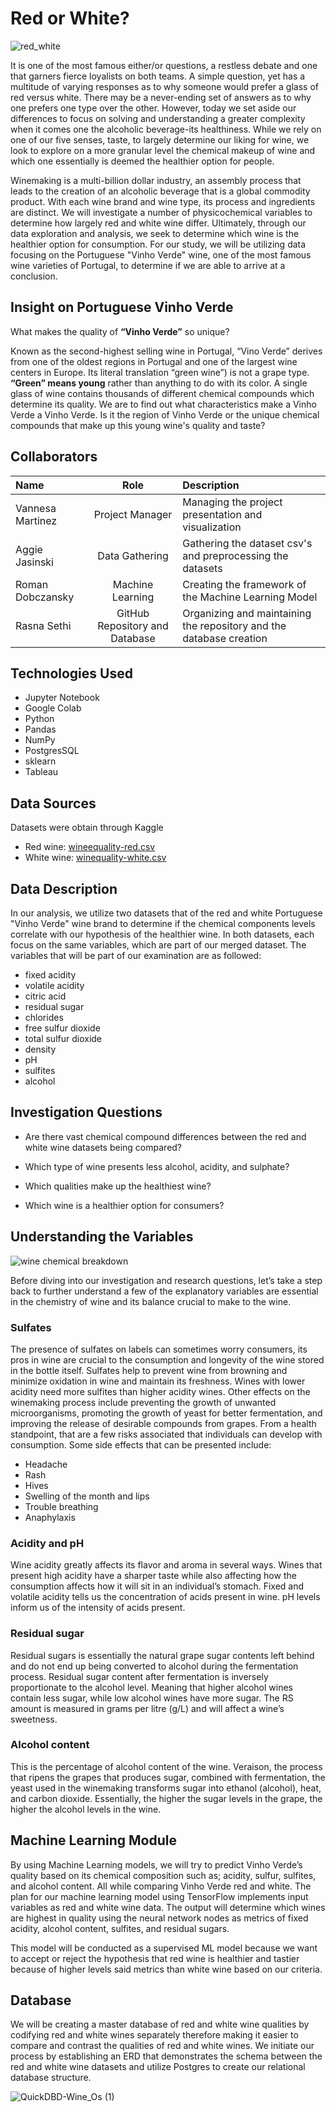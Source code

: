 # Red or White?

![red_white](Images/red_white.png)

It is one of the most famous either/or questions, a restless debate and one that garners fierce loyalists on both teams. A simple question, yet has a multitude of varying responses as to why someone would prefer a glass of red versus white. There may be a never-ending set of answers as to why one prefers one type over the other. However, today we set aside our differences to focus on solving and understanding a greater complexity when it comes one the alcoholic beverage-its healthiness. While we rely on one of our five senses, taste, to largely determine our liking for wine, we look to explore on a more granular level the chemical makeup of wine and which one essentially is deemed the healthier option for people. 

Winemaking is a multi-billion dollar industry, an assembly process that leads to the creation of an alcoholic beverage that is a global commodity product. With each wine brand and wine type, its process and ingredients are distinct. We will investigate a number of physicochemical variables to determine how largely red and white wine differ. Ultimately, through our data exploration and analysis, we seek to determine which wine is the healthier option for consumption. For our study, we will be utilizing data focusing on the Portuguese "Vinho Verde" wine, one of the most famous wine varieties of Portugal, to determine if we are able to arrive at a conclusion. 

## Insight on Portuguese Vinho Verde
What makes the quality of **“Vinho Verde”** so unique?

Known as the second-highest selling wine in Portugal, “Vino Verde” derives from one of the oldest regions in Portugal and one of the largest wine centers in Europe. Its literal translation “green wine”) is not a grape type. **“Green” means young** rather than anything to do with its color. A single glass of wine contains thousands of different chemical compounds which determine its quality. We are to find out what characteristics make a Vinho Verde a Vinho Verde. Is it the region of Vinho Verde or the unique chemical compounds that make up this young wine's quality and taste?

## Collaborators
| Name | Role | Description |
| :---         |     :---:      | :---         |
| Vannesa Martinez | Project Manager | Managing the project presentation and visualization|
| Aggie Jasinski | Data Gathering | Gathering the dataset csv's and preprocessing the datasets |
| Roman Dobczansky | Machine Learning | Creating the framework of the Machine Learning Model |
| Rasna Sethi | GitHub Repository and Database | Organizing and maintaining the repository and the database creation |

## Technologies Used
- Jupyter Notebook
- Google Colab
- Python
- Pandas
- NumPy
- PostgresSQL
- sklearn
- Tableau

## Data Sources
Datasets were obtain through Kaggle
- Red wine: [wineequality-red.csv](https://www.kaggle.com/code/vishalyo990/prediction-of-quality-of-wine/notebook)
- White wine: [winequality-white.csv](https://www.kaggle.com/datasets/piyushagni5/white-wine-quality?select=winequality-white.csv)

## Data Description
In our analysis, we utilize two datasets that of the red and white Portuguese "Vinho Verde" wine brand to determine if the chemical components levels correlate with our hypothesis of the healthier wine. In both datasets, each focus on the same variables, which are part of our merged dataset. The variables that will be part of our examination are as followed:
- fixed acidity
- volatile acidity
- citric acid
- residual sugar
- chlorides
- free sulfur dioxide
- total sulfur dioxide
- density
- pH
- sulfites
- alcohol

## Investigation Questions
- Are there vast chemical compound differences between the red and white wine datasets being compared?

- Which type of wine presents less alcohol, acidity, and sulphate?
- Which qualities make up the healthiest wine?
- Which wine is a healthier option for consumers?

## Understanding the Variables

![wine chemical breakdown](Images/wine_attributes.png)

Before diving into our investigation and research questions, let’s take a step back to further understand a few of the explanatory variables are essential in the chemistry of wine and its balance crucial to make to the wine. 

### Sulfates
The presence of sulfates on labels can sometimes worry consumers, its pros in wine are crucial to the consumption and longevity of the wine stored in the bottle itself. Sulfates help to prevent wine from browning and minimize oxidation in wine and maintain its freshness. Wines with lower acidity need more sulfites than higher acidity wines. Other effects on the winemaking process include preventing the growth of unwanted microorganisms, promoting the growth of yeast for better fermentation, and improving the release of desirable compounds from grapes. 
From a health standpoint, that are a few risks associated that individuals can develop with consumption. Some side effects that can be presented include:
-	Headache
-	Rash
-	Hives
-	Swelling of the month and lips
-	Trouble breathing
-	Anaphylaxis

### Acidity and pH
Wine acidity greatly affects its flavor and aroma in several ways. Wines that present high acidity have a sharper taste while also affecting how the consumption affects how it will sit in an individual’s stomach. Fixed and volatile acidity tells us the concentration of acids present in wine. pH levels inform us of the intensity of acids present. 

### Residual sugar
Residual sugars is essentially the natural grape sugar contents left behind and do not end up being converted to alcohol during the fermentation process. Residual sugar content after fermentation is inversely proportionate to the alcohol level. Meaning that higher alcohol wines contain less sugar, while low alcohol wines have more sugar. The RS amount is measured in grams per litre (g/L) and will affect a wine’s sweetness. 

### Alcohol content
This is the percentage of alcohol content of the wine. Veraison, the process that ripens the grapes that produces sugar, combined with fermentation, the yeast used in the winemaking transforms sugar into ethanol (alcohol), heat, and carbon dioxide. Essentially, the higher the sugar levels in the grape, the higher the alcohol levels in the wine.  

## Machine Learning Module
By using Machine Learning models, we will try to predict Vinho Verde’s quality based on its chemical composition such as; acidity, sulfur, sulfites, and alcohol content. All while comparing Vinho Verde red and white. The plan for our machine learning model using TensorFlow implements input variables as red and white wine data. The output will determine which wines are highest in quality using the neural network nodes as metrics of fixed acidity, alcohol content, sulfites, and residual sugars.

This model will be conducted as a supervised ML model because we want to accept or reject the hypothesis that red wine is healthier and tastier because of higher levels said metrics than white wine based on our criteria.

## Database
We will be creating a master database of red and white wine qualities by codifying red and white wines separately therefore making it easier to compare and contrast the qualities of red and white wines. We initiate our process by establishing an ERD that demonstrates the schema between the red and white wine datasets and utilize Postgres to create our relational database structure.

![QuickDBD-Wine_Os (1)](https://user-images.githubusercontent.com/104734224/197297318-82267dc9-01ee-4280-9af9-92b5c320a1ae.png)

